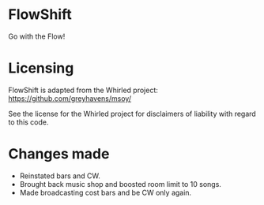 # FlowShift
Go with the Flow!

# Licensing

FlowShift is adapted from the Whirled project: https://github.com/greyhavens/msoy/

See the license for the Whirled project for disclaimers of liability with regard to this code.

# Changes made

+ Reinstated bars and CW.
+ Brought back music shop and boosted room limit to 10 songs.
+ Made broadcasting cost bars and be CW only again.
